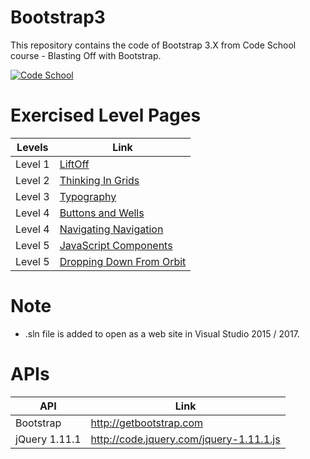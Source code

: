 # Bootstrap3
This repository contains the code of Bootstrap 3.X from Code School course - Blasting Off with Bootstrap.

[![Code School](https://www.codeschool.com/assets/logos/logo-code-school-ps-af6d2dac2b8f78566e48a0e451a9233894464e64927376b87d88402aebb76803.svg)](https://www.codeschool.com/courses/shaping-up-with-angular-js)

# Exercised Level Pages

| Levels  | Link |
| ------ | ------ |
| Level 1 | [LiftOff](https://iavinashvarma.github.io/Bootstrap3/UI/Level1/LiftOff.html) |
| Level 2 | [Thinking In Grids](https://iavinashvarma.github.io/Bootstrap3/UI/Level2/ThinkingInGrids.html) |
| Level 3 | [Typography](https://iavinashvarma.github.io/Bootstrap3/UI/Level3/Typography.html) |
| Level 4 | [Buttons and Wells](https://iavinashvarma.github.io/Bootstrap3/UI/Level4/Typography.html) |
| Level 4 | [Navigating Navigation](https://iavinashvarma.github.io/Bootstrap3/UI/Level4/NavigatingNavigation.html) |
| Level 5 | [JavaScript Components](https://iavinashvarma.github.io/Bootstrap3/UI/Level5/JavaScriptComponents.html) |
| Level 5 | [Dropping Down From Orbit](https://iavinashvarma.github.io/Bootstrap3/UI/Level5/DroppingDownFromOrbit.html) |

# Note
  - .sln file is added to open as a web site in Visual Studio 2015 / 2017.

# APIs

| API  | Link |
| ------ | ------ |
| Bootstrap | http://getbootstrap.com |
| jQuery 1.11.1 | http://code.jquery.com/jquery-1.11.1.js |
